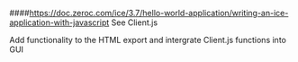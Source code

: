 ####https://doc.zeroc.com/ice/3.7/hello-world-application/writing-an-ice-application-with-javascript
  See Client.js

Add functionality to the HTML export and intergrate Client.js functions into GUI
